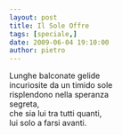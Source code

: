 ```yaml
---
layout: post
title: Il Sole Offre
tags: [speciale,]
date: 2009-06-04 19:10:00
author: pietro
---
```

Lunghe balconate gelide<br/>incuriosite da un timido sole<br/>risplendono nella speranza<br/>segreta,<br/>che sia lui tra tutti quanti,<br/>lui solo a farsi avanti.
